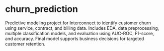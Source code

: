 # churn_prediction
Predictive modeling project for Interconnect to identify customer churn using service, contract, and billing data. Includes EDA, data preprocessing, multiple classification models, and evaluation using AUC-ROC, F1-score, and accuracy. Final model supports business decisions for targeted customer retention.
